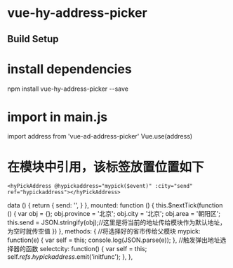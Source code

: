 # vue-hy-address-picker

## Build Setup

# install dependencies
npm install vue-hy-address-picker --save

# import in main.js
import address from 'vue-ad-address-picker'
Vue.use(address) 

# 在模块中引用，该标签放置位置如下

    <hyPickAddress @hypickaddress="mypick($event)" :city="send" ref="hypickaddress"></hyPickAddress>
  </div>
</template>


 data () {
      return {
          send: '',
      }
    },
mounted: function () {
    this.$nextTick(function () {
        var obj = {};
        obj.province = '北京';
        obj.city = '北京';
        obj.area = '朝阳区';
        this.send = JSON.stringify(obj);//这里是将当前的地址传给模块作为默认地址，为空时就传空值
    })
},
methods: {
    //将选择好的省市传给父模块
    mypick: function(e) {
        var self = this;
        console.log(JSON.parse(e));
    },
    //触发弹出地址选择器的函数
    selectcity: function() {
        var self = this;
        self.$refs.hypickaddress.$emit('initfunc');
    },
}, 
